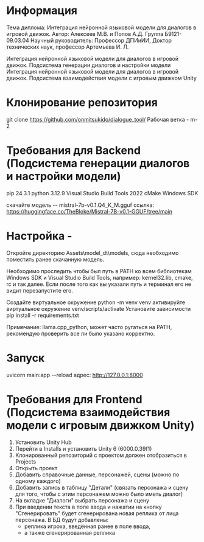 # Информация
Тема диплома: Интеграция нейронной языковой модели для диалогов в игровой движок.
Автор: Алексеев М.В. и Попов А.Д.
Группа Б9121-09.03.04
Научный руководитель: Профессор ДПИиИИ, Доктор технических наук, профессор Артемьева И. Л.

Интеграция нейронной языковой модели для диалогов в игровой движок. Подсистема генерации диалогов и настройки модели 
Интеграция нейронной языковой модели для диалогов в игровой движок. Подсистема взаимодействия модели с игровым движком Unity

# Клонирование репозитория
git clone https://github.com/onmitsukido/dialogue_tool/
Рабочая ветка - m-2

# Требования для Backend (Подсистема генерации диалогов и настройки модели)
pip 24.3.1
python 3.12.9
Visual Studio Build Tools 2022
cMake
Windows SDK

скачайте модель -- mistral-7b-v0.1.Q4_K_M.gguf
ссылка: https://huggingface.co/TheBloke/Mistral-7B-v0.1-GGUF/tree/main


# Настройка - 
Откройте директорию Assets\model_dt\models, сюда необходимо поместить ранее скачанную модель.

Необходимо проследить чтобы был путь в PATH ко всем библиотекам Windows SDK и Visual Studio Build Tools, например: kernel32.lib, cmake, rc и так далее.
Если после того как вы указали путь и терминал его не видит перезапустите его.

Создайте виртуальное окружение
python -m venv venv
активируйте виртуальное окружение
venv/scripts/activate
Установите зависимости
pip install -r requirements.txt

Примечание: llama.cpp_python, может часто ругаться на PATH, рекомендую проверить все ли было указано корректно.
# Запуск
uvicorn main:app --reload
адрес:
http://127.0.0.1:8000

# Требования для Frontend (Подсистема взаимодействия модели с игровым движком Unity)
1. Установить Unity Hub  
2. Перейти в Installs и установить Unity 6 (6000.0.39f1)  
3. Клонированный репозиторий с проектом должен отобразиться в Projects  
4. Открыть проект  
5. Добавить справочные данные, персонажей, сцены (можно по одному каждого)  
6. Добавить запись в таблицу "Детали" (связать персонажа и сцену для того, чтобы с этим персонажем можно было иметь диалог)  
7. На вкладке "Диалоги" выбрать персонажа и сцену  
8. При введении текста в поле ввода и нажатии на кнопку "Сгенерировать" будет сгенерирована новая реплика от лица персонажа. В БД будут добавлены:
   - реплика игрока, введённая ранее в поле ввода,
   - а также сгенерированная реплика

